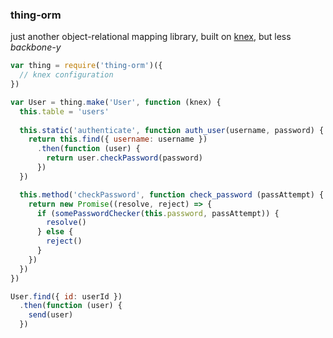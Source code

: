 ### thing-orm
just another object-relational mapping library, built on [knex](http://knexjs.org/), but less _backbone-y_

```javascript
var thing = require('thing-orm')({
  // knex configuration
})

var User = thing.make('User', function (knex) {
  this.table = 'users'
  
  this.static('authenticate', function auth_user(username, password) {
    return this.find({ username: username })
      .then(function (user) {
        return user.checkPassword(password)
      })
  })

  this.method('checkPassword', function check_password (passAttempt) {
    return new Promise((resolve, reject) => {
      if (somePasswordChecker(this.password, passAttempt)) {
        resolve()
      } else {
        reject()
      }
    })
  })
})

User.find({ id: userId })
  .then(function (user) {
    send(user)
  })
```

